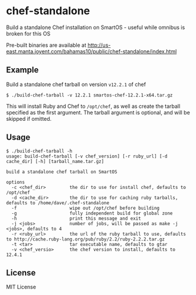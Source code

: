 chef-standalone
===============

Build a standalone Chef installation on SmartOS - useful while omnibus is broken for this OS

Pre-built binaries are available at http://us-east.manta.joyent.com/bahamas10/public/chef-standalone/index.html

Example
-------

Build a standalone chef tarball on version `v12.2.1` of chef

    $ ./build-chef-tarball -v 12.2.1 smartos-chef-12.2.1-x64.tar.gz

This will install Ruby and Chef to `/opt/chef`, as well as create the tarball
specified as the first argument.  The tarball argument is optional, and will be skipped
if omitted.

Usage
-----

    $ ./build-chef-tarball -h
    usage: build-chef-tarball [-v chef_version] [-r ruby_url] [-d cache_dir] [-h] [tarball_name.tar.gz]

    build a standalone chef tarball on SmartOS

    options
      -c <chef_dir>         the dir to use for install chef, defaults to /opt/chef
      -d <cache_dir>        the dir to use for caching ruby tarballs, defaults to /home/dave/.chef-standalone
      -f                    wipe out /opt/chef before building
      -g                    fully independent build for global zone
      -h                    print this message and exit
      -j <jobs>             number of jobs, will be passed as make -j <jobs>, defaults to 4
      -r <ruby_url>         the url of the ruby tarball to use, defaults to http://cache.ruby-lang.org/pub/ruby/2.2/ruby-2.2.2.tar.gz
      -t <tar>              tar executable name, defaults to gtar
      -v <chef_versio>      the chef version to install, defaults to 12.4.1

License
-------

MIT License
